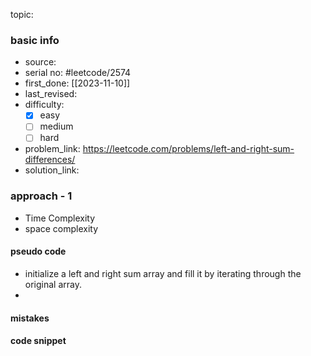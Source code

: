 topic:

### basic info
- source: 
- serial no: #leetcode/2574 
- first_done: [[2023-11-10]]
- last_revised:
- difficulty:
	- [x] easy
	- [ ] medium
	- [ ] hard
- problem_link: https://leetcode.com/problems/left-and-right-sum-differences/
- solution_link: 

### approach - 1
- Time Complexity
- space complexity

#### pseudo code
- initialize a left and right sum array and fill it by iterating through the original array.
- 
#### mistakes

#### code snippet
```python

```